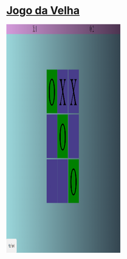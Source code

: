 # [Jogo da Velha](https://felipetega.github.io/Jogo-Da-Velha/)

 <img height="600" width="300" src="velha.png">
